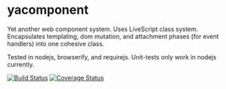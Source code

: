 yacomponent
===========

Yet another web component system. Uses LiveScript class system. Encapsulates templating, dom mutation, and attachment phases (for event handlers) into one cohesive class.

Tested in nodejs, browserify, and requirejs. Unit-tests only work in nodejs currently.

[![Build Status](https://travis-ci.org/dreamcodez/yacomponent.png?branch=master)](https://travis-ci.org/dreamcodez/yacomponent)
[![Coverage Status](https://coveralls.io/repos/dreamcodez/yacomponent/badge.png?branch=master)](https://coveralls.io/r/dreamcodez/yacomponent?branch=master)


